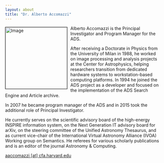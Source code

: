 ```yaml
---
layout: about
title: "Dr. Alberto Accomazzi"
---
```


<img src="{{ site.baseurl }}/img/team/accomazzi.jpg" height="200" width="200" alt="Image" style="float: left; margin: 4px 10px 0px 0px; border: 1px solid #000000;">

Alberto Accomazzi is the Principal Investigator and Program Manager for the ADS.

After receiving a Doctorate in Physics from the University of Milan in 1988, he worked on image processing and analysis projects at the Center for Astrophysics, helping researchers transition from dedicated hardware systems to workstation-based computing platforms. In 1994 he joined the ADS project as a developer and focused on the implementation of the ADS Search Engine and Article archive.

In 2007 he became program manager of the ADS and in 2015 took the additional role of Principal Investigator.

He currently serves on the scientific advisory board of the high-energy INSPIRE information system, on the Next Generation IT advisory board for arXiv, on the steering committee of the Unified Astronomy Thesaurus, and as current vice-chair of the International Virtual Astronomy Alliance (IVOA) Working group on Semantics. He referees for various scholarly publications and is an editor of the journal Astronomy & Computing.

[aaccomazzi [at] cfa.harvard.edu](mailto:aaccomazzi@cfa.harvard.edu)
